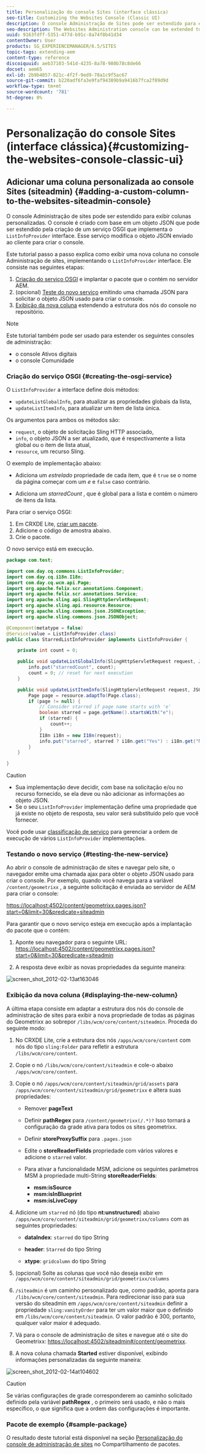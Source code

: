 ```yaml
---
title: Personalização do console Sites (interface clássica)
seo-title: Customizing the Websites Console (Classic UI)
description: O console Administração de Sites pode ser estendido para exibir colunas personalizadas
seo-description: The Websites Administration console can be extended to display custom columns
uuid: 9163fdff-5351-477d-b91c-8a74f8b41d34
contentOwner: User
products: SG_EXPERIENCEMANAGER/6.5/SITES
topic-tags: extending-aem
content-type: reference
discoiquuid: aeb37103-541d-4235-8a78-980b78c8de66
docset: aem65
exl-id: 2b9b4857-821c-4f2f-9ed9-78a1c9f5ac67
source-git-commit: b220adf6fa3e9faf94389b9a9416b7fca2f89d9d
workflow-type: tm+mt
source-wordcount: '781'
ht-degree: 0%

---
```


# Personalização do console Sites (interface clássica){#customizing-the-websites-console-classic-ui}

## Adicionar uma coluna personalizada ao console Sites (siteadmin) {#adding-a-custom-column-to-the-websites-siteadmin-console}

O console Administração de sites pode ser estendido para exibir colunas personalizadas. O console é criado com base em um objeto JSON que pode ser estendido pela criação de um serviço OSGI que implementa o `ListInfoProvider` interface. Esse serviço modifica o objeto JSON enviado ao cliente para criar o console.

Este tutorial passo a passo explica como exibir uma nova coluna no console Administração de sites, implementando o `ListInfoProvider` interface. Ele consiste nas seguintes etapas:

1. [Criação do serviço OSGI](#creating-the-osgi-service) e implantar o pacote que o contém no servidor AEM.
1. (opcional) [Teste do novo serviço](#testing-the-new-service) emitindo uma chamada JSON para solicitar o objeto JSON usado para criar o console.
1. [Exibição da nova coluna](#displaying-the-new-column) estendendo a estrutura dos nós do console no repositório.

>[!NOTE]
>
>Este tutorial também pode ser usado para estender os seguintes consoles de administração:
>
>* o console Ativos digitais
>* o console Comunidade
>


### Criação do serviço OSGI {#creating-the-osgi-service}

O `ListInfoProvider` a interface define dois métodos:

* `updateListGlobalInfo`, para atualizar as propriedades globais da lista,
* `updateListItemInfo`, para atualizar um item de lista única.

Os argumentos para ambos os métodos são:

* `request`, o objeto de solicitação Sling HTTP associado,
* `info`, o objeto JSON a ser atualizado, que é respectivamente a lista global ou o item de lista atual,
* `resource`, um recurso Sling.

O exemplo de implementação abaixo:

* Adiciona um *estrelado* propriedade de cada item, que é `true` se o nome da página começar com um *e* e `false` caso contrário.

* Adiciona um *starredCount* , que é global para a lista e contém o número de itens da lista.

Para criar o serviço OSGI:

1. Em CRXDE Lite, [criar um pacote](/help/sites-developing/developing-with-crxde-lite.md#managing-a-bundle).
1. Adicione o código de amostra abaixo.
1. Crie o pacote.

O novo serviço está em execução.

```java
package com.test;

import com.day.cq.commons.ListInfoProvider;
import com.day.cq.i18n.I18n;
import com.day.cq.wcm.api.Page;
import org.apache.felix.scr.annotations.Component;
import org.apache.felix.scr.annotations.Service;
import org.apache.sling.api.SlingHttpServletRequest;
import org.apache.sling.api.resource.Resource;
import org.apache.sling.commons.json.JSONException;
import org.apache.sling.commons.json.JSONObject;

@Component(metatype = false)
@Service(value = ListInfoProvider.class)
public class StarredListInfoProvider implements ListInfoProvider {

    private int count = 0;

    public void updateListGlobalInfo(SlingHttpServletRequest request, JSONObject info, Resource resource) throws JSONException {
        info.put("starredCount", count);
        count = 0; // reset for next execution
    }

    public void updateListItemInfo(SlingHttpServletRequest request, JSONObject info, Resource resource) throws JSONException {
        Page page = resource.adaptTo(Page.class);
        if (page != null) {
            // Consider starred if page name starts with 'e'
            boolean starred = page.getName().startsWith("e");
            if (starred) {
                count++;
            }
            I18n i18n = new I18n(request);
            info.put("starred", starred ? i18n.get("Yes") : i18n.get("No"));
        }
    }

}
```

>[!CAUTION]
>
>* Sua implementação deve decidir, com base na solicitação e/ou no recurso fornecido, se ela deve ou não adicionar as informações ao objeto JSON.
>* Se o seu `ListInfoProvider` implementação define uma propriedade que já existe no objeto de resposta, seu valor será substituído pelo que você fornecer.
>
>  Você pode usar [classificação de serviço](https://www.osgi.org/javadoc/r2/org/osgi/framework/Constants.html#SERVICE_RANKING) para gerenciar a ordem de execução de vários `ListInfoProvider` implementações.

### Testando o novo serviço {#testing-the-new-service}

Ao abrir o console de administração de sites e navegar pelo site, o navegador emite uma chamada ajax para obter o objeto JSON usado para criar o console. Por exemplo, quando você navega para a variável `/content/geometrixx` , a seguinte solicitação é enviada ao servidor de AEM para criar o console:

[https://localhost:4502/content/geometrixx.pages.json?start=0&amp;limit=30&amp;predicate=siteadmin](https://localhost:4502/content/geometrixx.pages.json?start=0&amp;limit=30&amp;predicate=siteadmin)

Para garantir que o novo serviço esteja em execução após a implantação do pacote que o contém:

1. Aponte seu navegador para o seguinte URL:
   [https://localhost:4502/content/geometrixx.pages.json?start=0&amp;limit=30&amp;predicate=siteadmin](https://localhost:4502/content/geometrixx.pages.json?start=0&amp;limit=30&amp;predicate=siteadmin)

1. A resposta deve exibir as novas propriedades da seguinte maneira:

![screen_shot_2012-02-13at163046](assets/screen_shot_2012-02-13at163046.png)

### Exibição da nova coluna {#displaying-the-new-column}

A última etapa consiste em adaptar a estrutura dos nós do console de administração de sites para exibir a nova propriedade de todas as páginas do Geometrixx ao sobrepor `/libs/wcm/core/content/siteadmin`. Proceda do seguinte modo:

1. No CRXDE Lite, crie a estrutura dos nós `/apps/wcm/core/content` com nós do tipo `sling:Folder` para refletir a estrutura `/libs/wcm/core/content`.

1. Copie o nó `/libs/wcm/core/content/siteadmin` e cole-o abaixo `/apps/wcm/core/content`.

1. Copie o nó `/apps/wcm/core/content/siteadmin/grid/assets` para `/apps/wcm/core/content/siteadmin/grid/geometrixx` e altera suas propriedades:

   * Remover **pageText**

   * Definir **pathRegex** para `/content/geometrixx(/.*)?`
Isso tornará a configuração da grade ativa para todos os sites geometrixx.

   * Definir **storeProxySuffix** para `.pages.json`

   * Edite o **storeReaderFields** propriedade com vários valores e adicione o `starred` valor.

   * Para ativar a funcionalidade MSM, adicione os seguintes parâmetros MSM à propriedade multi-String **storeReaderFields**:

      * **msm:isSource**
      * **msm:isInBlueprint**
      * **msm:isLiveCopy**

1. Adicione um `starred` nó (do tipo **nt:unstructured**) abaixo `/apps/wcm/core/content/siteadmin/grid/geometrixx/columns` com as seguintes propriedades:

   * **dataIndex**: `starred` do tipo String

   * **header**: `Starred` do tipo String

   * **xtype**: `gridcolumn` do tipo String

1. (opcional) Solte as colunas que você não deseja exibir em `/apps/wcm/core/content/siteadmin/grid/geometrixx/columns`

1. `/siteadmin` é um caminho personalizado que, como padrão, aponta para `/libs/wcm/core/content/siteadmin`.
Para redirecionar isso para sua versão do siteadmin em `/apps/wcm/core/content/siteadmin` definir a propriedade `sling:vanityOrder` para ter um valor maior que o definido em `/libs/wcm/core/content/siteadmin`. O valor padrão é 300, portanto, qualquer valor maior é adequado.

1. Vá para o console de administração de sites e navegue até o site do Geometrixx:
   [https://localhost:4502/siteadmin#/content/geometrixx](https://localhost:4502/siteadmin#/content/geometrixx).

1. A nova coluna chamada **Started** estiver disponível, exibindo informações personalizadas da seguinte maneira:

![screen_shot_2012-02-14at104602](assets/screen_shot_2012-02-14at104602.png)

>[!CAUTION]
>
>Se várias configurações de grade corresponderem ao caminho solicitado definido pela variável **pathRegex** , o primeiro será usado, e não o mais específico, o que significa que a ordem das configurações é importante.

### Pacote de exemplo {#sample-package}

O resultado deste tutorial está disponível na seção [Personalização do console de administração de sites](https://localhost:4502/crx/packageshare/index.html/content/marketplace/marketplaceProxy.html?packagePath=/content/companies/public/adobe/packages/helper/customizing-siteadmin) no Compartilhamento de pacotes.
